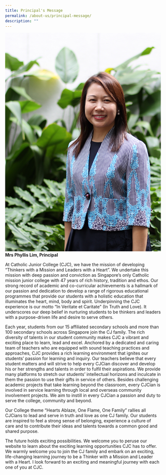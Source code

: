 ```yaml
---
title: Principal's Message
permalink: /about-us/principal-message/
description: ""
---
```


![](/images/IMG_0391.jpg)
**Mrs Phyllis Lim, Principal**

At Catholic Junior College (CJC), we have the mission of developing “Thinkers with a Mission and Leaders with a Heart”. We undertake this mission with deep passion and conviction as Singapore’s only Catholic mission junior college with 47 years of rich history, tradition and ethos. Our strong record of academic and co-curricular achievements is a hallmark of our passion and dedication to develop a range of rigorous educational programmes that provide our students with a holistic education that illuminates the heart, mind, body and spirit. Underpinning the CJC experience is our motto “In Veritate et Caritate” (In Truth and Love). It underscores our deep belief in nurturing students to be thinkers and leaders with a purpose-driven life and desire to serve others.


Each year, students from our 15 affiliated secondary schools and more than 100 secondary schools across Singapore join the CJ family. The rich diversity of talents in our student community makes CJC a vibrant and exciting place to learn, lead and excel. Anchored by a dedicated and caring team of teachers who are equipped with sound teaching practices and approaches, CJC provides a rich learning environment that ignites our students’ passion for learning and inquiry. Our teachers believe that every student matters and will strive to help every CJCian discover and develop his or her strengths and talents in order to fulfil their aspirations. We provide many platforms to stretch our students’ intellectual horizons and inculcate in them the passion to use their gifts in service of others. Besides challenging academic projects that take learning beyond the classroom, every CJCian is involved in service learning through local and overseas community involvement projects. We aim to instill in every CJCian a passion and duty to serve the college, community and beyond.


Our College theme “Hearts Ablaze, One Flame, One Family” rallies all CJCians to lead and serve in truth and love as one CJ family. Our students are inspired to feel a strong sense of belonging, experience a culture of care and to contribute their ideas and talents towards a common good and shared purpose.


The future holds exciting possibilities. We welcome you to peruse our website to learn about the exciting learning opportunities CJC has to offer. We warmly welcome you to join the CJ family and embark on an exciting, life-changing learning journey to be a Thinker with a Mission and Leader with a Heart. I look forward to an exciting and meaningful journey with each one of you at CJC.